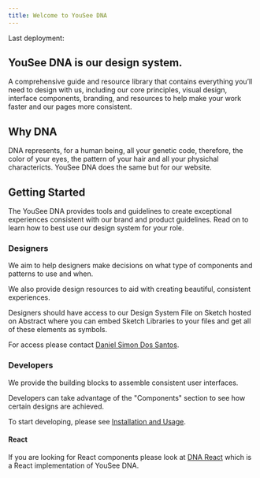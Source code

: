 ```yaml
---
title: Welcome to YouSee DNA
---
```

<p class="prose-build">Last deployment: <time class="prose-build-time"></time></p>

## YouSee DNA is our design system.
A comprehensive guide and resource library that contains everything you’ll need to design with us, including our core principles, visual design, interface components, branding, and resources to help make your work faster and our pages more consistent.

## Why DNA
DNA represents, for a human being, all your genetic code, therefore, the color of your eyes, the pattern of your hair and all your physichal charactericts. YouSee DNA does the same but for our website.

## Getting Started
The YouSee DNA provides tools and guidelines to create exceptional experiences consistent with our brand and product guidelines. Read on to learn how to best use our design system for your role.

### Designers
We aim to help designers make decisions on what type of components and patterns to use and when.

We also provide design resources to aid with creating beautiful, consistent experiences.

Designers should have access to our Design System File on Sketch hosted on Abstract where you can embed Sketch Libraries to your files and get all of these elements as symbols.

For access please contact [Daniel Simon Dos Santos](mailto:dsdo@yousee.dk?subject=DNA).

### Developers
We provide the building blocks to assemble consistent user interfaces.

Developers can take advantage of the "Components" section to see how certain designs are achieved.

To start developing, please see [Installation and Usage](/docs/code-guidelines/installation-and-usage).

#### React
If you are looking for React components please look at [DNA React](https://github.com/youseedk/dna-react) which is a React implementation of YouSee DNA.
